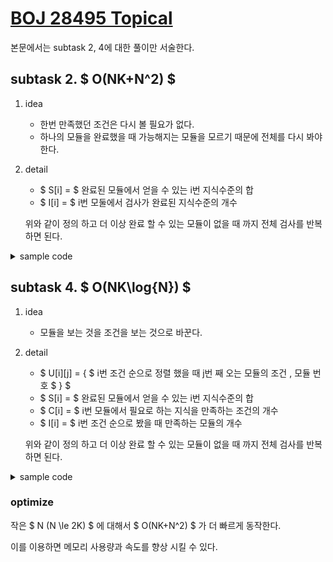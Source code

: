 # [BOJ 28495 Topical](https://www.acmicpc.net/problem/28495)

본문에서는 subtask 2, 4에 대한 풀이만 서술한다.

## subtask 2. $ O(NK+N^2) $

1. idea
   - 한번 만족했던 조건은 다시 볼 필요가 없다.
   - 하나의 모듈을 완료했을 때 가능해지는 모듈을 모르기 때문에 전체를 다시 봐야 한다.
2. detail
    - $ S[i] = $ 완료된 모듈에서 얻을 수 있는 i번 지식수준의 합
    - $ I[i] = $ i번 모둘에서 검사가 완료된 지식수준의 개수

	위와 같이 정의 하고 더 이상 완료 할 수 있는 모듈이 없을 때 까지 전체 검사를 반복하면 된다.

<details>
<summary>sample code</summary>

```cpp
#include <bits/stdc++.h>

using namespace std;

int N, K;

int main() {
	cin.tie(nullptr);
	ios::sync_with_stdio(false);
	cin >> N >> K;
	long long S[K];
	int I[N], U[N][K], R[N][K];
	for (auto& v : U) for (int& x : v) cin >> x;
	for (auto& v : R) for (int& x : v) cin >> x;
	fill_n(S, K, 0);
	fill_n(I, N, 0);
	int count = 0;
	while (true) {
		int last = count;
		for (int i = 0; i < N; ++i) {
			int& j = I[i];
			if (j == K) continue;
			while (j < K and U[i][j] <= S[j]) ++j;
			if (j != K) continue;
			++count;
			for (int k = 0; k < K; ++k) S[k] += R[i][k];
		}
		if (count == last) break;
	}
	cout << count;
}
```

</details>

## subtask 4. $ O(NK\log{N}) $

1. idea
   - 모듈을 보는 것을 조건을 보는 것으로 바꾼다.
2. detail
   - $ U[i][j] = \{ $ i번 조건 순으로 정렬 했을 때 j번 째 오는 모듈의 조건 , 모듈 번호 $ \} $
   - $ S[i] = $ 완료된 모듈에서 얻을 수 있는 i번 지식수준의 합
   - $ C[i] = $ i번 모듈에서 필요로 하는 지식을 만족하는 조건의 개수
   - $ I[i] = $ i번 조건 순으로 봤을 때 만족하는 모듈의 개수

   위와 같이 정의 하고 더 이상 완료 할 수 있는 모듈이 없을 때 까지 전체 검사를 반복하면 된다.

<details>
<summary>sample code</summary>

```cpp
#include <bits/stdc++.h>

using namespace std;

int N, K;

int main() {
	cin.tie(nullptr);
	ios::sync_with_stdio(false);
	cin >> N >> K;
	long long S[K];
	pair<int, int> U[K][N];
	int C[N], I[K], R[N][K];
	for (int i = 0; i < N; ++i) {
		for (int j = 0; j < K; ++j) {
			cin >> U[j][i].first;
			U[j][i].second = i;
		}
	}
	for (auto& v : R) for (int& x : v) cin >> x;
	for (auto& v : U) ranges::sort(v, v+N, ranges::less{}, &pair<int, int>::first);
	fill_n(S, K, 0);
	fill_n(C, N, 0);
	fill_n(I, K, 0);
	int count = 0;
	while (true) {
		int last = count;
		for (int i = 0; i < K; ++i) {
			int& j = I[i];
			while (j < N and U[i][j].first <= S[i]) {
				int k = U[i][j++].second;
				if (++C[k] == K) {
					++count;
					for (int l = 0; l < K; ++l) S[l] += R[k][l];
				}
			}
		}
		if (count == last) break;
	}
	cout << count;
}
```

</details>

### optimize

작은 $ N (N \le 2K) $ 에 대해서 $ O(NK+N^2) $ 가 더 빠르게 동작한다.

이를 이용하면 메모리 사용량과 속도를 향상 시킬 수 있다.
